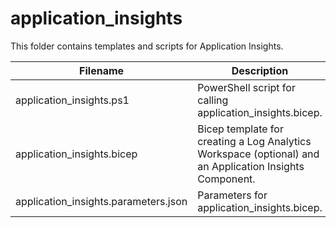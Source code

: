 # application_insights

This folder contains templates and scripts for Application Insights.

| Filename | Description |
| -------- | ----------- |
| application_insights.ps1 | PowerShell script for calling application_insights.bicep. |
| application_insights.bicep | Bicep template for creating a Log Analytics Workspace (optional) and an Application Insights Component. |
| application_insights.parameters.json | Parameters for application_insights.bicep. |